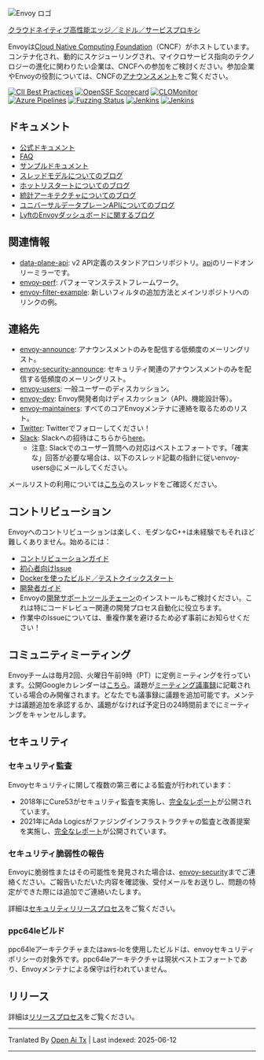 ![Envoy ロゴ](https://github.com/envoyproxy/artwork/blob/main/PNG/Envoy_Logo_Final_PANTONE.png)

[クラウドネイティブ高性能エッジ／ミドル／サービスプロキシ](https://www.envoyproxy.io/)

Envoyは[Cloud Native Computing Foundation](https://cncf.io)（CNCF）がホストしています。コンテナ化され、動的にスケジューリングされ、マイクロサービス指向のテクノロジーの進化に関わりたい企業は、CNCFへの参加をご検討ください。参加企業やEnvoyの役割については、CNCFの[アナウンスメント](https://www.cncf.io/blog/2017/09/13/cncf-hosts-envoy/)をご覧ください。

[![CII Best Practices](https://bestpractices.coreinfrastructure.org/projects/1266/badge)](https://bestpractices.coreinfrastructure.org/projects/1266)
[![OpenSSF Scorecard](https://api.securityscorecards.dev/projects/github.com/envoyproxy/envoy/badge)](https://securityscorecards.dev/viewer/?uri=github.com/envoyproxy/envoy)
[![CLOMonitor](https://img.shields.io/endpoint?url=https://clomonitor.io/api/projects/cncf/envoy/badge)](https://clomonitor.io/projects/cncf/envoy)
[![Azure Pipelines](https://dev.azure.com/cncf/envoy/_apis/build/status/11?branchName=main)](https://dev.azure.com/cncf/envoy/_build/latest?definitionId=11&branchName=main)
[![Fuzzing Status](https://oss-fuzz-build-logs.storage.googleapis.com/badges/envoy.svg)](https://bugs.chromium.org/p/oss-fuzz/issues/list?sort=-opened&can=1&q=proj:envoy)
[![Jenkins](https://powerci.osuosl.org/buildStatus/icon?job=build-envoy-static-master&subject=ppc64le%20build)](https://powerci.osuosl.org/job/build-envoy-static-master/)
[![Jenkins](https://ibmz-ci.osuosl.org/buildStatus/icon?job=Envoy_IBMZ_CI&subject=s390x%20build)](https://ibmz-ci.osuosl.org/job/Envoy_IBMZ_CI/)

## ドキュメント

* [公式ドキュメント](https://www.envoyproxy.io/)
* [FAQ](https://www.envoyproxy.io/docs/envoy/latest/faq/overview)
* [サンプルドキュメント](https://github.com/envoyproxy/examples/)
* [スレッドモデルについてのブログ](https://medium.com/@mattklein123/envoy-threading-model-a8d44b922310)
* [ホットリスタートについてのブログ](https://medium.com/@mattklein123/envoy-hot-restart-1d16b14555b5)
* [統計アーキテクチャについてのブログ](https://medium.com/@mattklein123/envoy-stats-b65c7f363342)
* [ユニバーサルデータプレーンAPIについてのブログ](https://medium.com/@mattklein123/the-universal-data-plane-api-d15cec7a)
* [LyftのEnvoyダッシュボードに関するブログ](https://medium.com/@mattklein123/lyfts-envoy-dashboards-5c91738816b1)

## 関連情報

* [data-plane-api](https://github.com/envoyproxy/data-plane-api): v2 API定義のスタンドアロンリポジトリ。[api](https://raw.githubusercontent.com/envoyproxy/envoy/main/api/)のリードオンリーミラーです。
* [envoy-perf](https://github.com/envoyproxy/envoy-perf): パフォーマンステストフレームワーク。
* [envoy-filter-example](https://github.com/envoyproxy/envoy-filter-example): 新しいフィルタの追加方法とメインリポジトリへのリンクの例。

## 連絡先

* [envoy-announce](https://groups.google.com/forum/#!forum/envoy-announce): アナウンスメントのみを配信する低頻度のメーリングリスト。
* [envoy-security-announce](https://groups.google.com/forum/#!forum/envoy-security-announce): セキュリティ関連のアナウンスメントのみを配信する低頻度のメーリングリスト。
* [envoy-users](https://groups.google.com/forum/#!forum/envoy-users): 一般ユーザーのディスカッション。
* [envoy-dev](https://groups.google.com/forum/#!forum/envoy-dev): Envoy開発者向けディスカッション（API、機能設計等）。
* [envoy-maintainers](https://groups.google.com/forum/#!forum/envoy-maintainers): すべてのコアEnvoyメンテナに連絡を取るためのリスト。
* [Twitter](https://twitter.com/EnvoyProxy/): Twitterでフォローしてください！
* [Slack](https://envoyproxy.slack.com/): Slackへの招待はこちらから[here](https://communityinviter.com/apps/envoyproxy/envoy)。
  * 注意: Slackでのユーザー質問への対応はベストエフォートです。「確実な」回答が必要な場合は、以下のスレッド記載の指針に従いenvoy-users@にメールしてください。

メールリストの利用については[こちら](https://groups.google.com/forum/#!topic/envoy-announce/l9zjYsnS3TY)のスレッドをご確認ください。

## コントリビューション

Envoyへのコントリビューションは楽しく、モダンなC++は未経験でもそれほど難しくありません。始めるには：

* [コントリビューションガイド](https://raw.githubusercontent.com/envoyproxy/envoy/main/CONTRIBUTING.md)
* [初心者向けIssue](https://github.com/envoyproxy/envoy/issues?q=is%3Aopen+is%3Aissue+label%3Abeginner)
* [Dockerを使ったビルド／テストクイックスタート](https://raw.githubusercontent.com/envoyproxy/envoy/main/ci#building-and-running-tests-as-a-developer)
* [開発者ガイド](https://raw.githubusercontent.com/envoyproxy/envoy/main/DEVELOPER.md)
* Envoyの[開発サポートツールチェーン](https://github.com/envoyproxy/envoy/blob/main/support/README.md)のインストールもご検討ください。これは特にコードレビュー関連の開発プロセス自動化に役立ちます。
* 作業中のIssueについては、重複作業を避けるため必ず事前にお知らせください！

## コミュニティミーティング

Envoyチームは毎月2回、火曜日午前9時（PT）に定例ミーティングを行っています。公開Googleカレンダーは[こちら](https://goo.gl/PkDijT)。議題が[ミーティング議事録](https://goo.gl/5Cergb)に記載されている場合のみ開催されます。どなたでも議事録に議題を追加可能です。メンテナは議題追加を承認するか、議題がなければ予定日の24時間前までにミーティングをキャンセルします。

## セキュリティ

### セキュリティ監査

Envoyセキュリティに関して複数の第三者による監査が行われています：
* 2018年にCure53がセキュリティ監査を実施し、[完全なレポート](https://raw.githubusercontent.com/envoyproxy/envoy/main/docs/security/audit_cure53_2018.pdf)が公開されています。
* 2021年にAda Logicsがファジングインフラストラクチャの監査と改善提案を実施し、[完全なレポート](https://raw.githubusercontent.com/envoyproxy/envoy/main/docs/security/audit_fuzzer_adalogics_2021.pdf)が公開されています。

### セキュリティ脆弱性の報告

Envoyに脆弱性またはその可能性を発見された場合は、[envoy-security](mailto:envoy-security@googlegroups.com)までご連絡ください。ご報告いただいた内容を確認後、受付メールをお送りし、問題の特定ができた際には追加でご連絡いたします。

詳細は[セキュリティリリースプロセス](https://raw.githubusercontent.com/envoyproxy/envoy/main/SECURITY.md)をご覧ください。

### ppc64leビルド

ppc64leアーキテクチャまたはaws-lcを使用したビルドは、envoyセキュリティポリシーの対象外です。ppc64leアーキテクチャは現状ベストエフォートであり、Envoyメンテナによる保守は行われていません。

## リリース

詳細は[リリースプロセス](https://github.com/envoyproxy/envoy/blob/main/RELEASES.md)をご覧ください。


---

Tranlated By [Open Ai Tx](https://github.com/OpenAiTx/OpenAiTx) | Last indexed: 2025-06-12

---